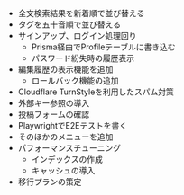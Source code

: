 - 全文検索結果を新着順で並び替える
- タグを五十音順で並び替える
- サインアップ、ログイン処理回り
  - Prisma経由でProfileテーブルに書き込む
  - パスワード紛失時の履歴表示
- 編集履歴の表示機能を追加
  - ロールバック機能の追加
- Cloudflare TurnStyleを利用したスパム対策
- 外部キー参照の導入
- 投稿フォームの確認
- PlaywrightでE2Eテストを書く
- そのほかのメニューを追加
- パフォーマンスチューニング
  - インデックスの作成
  - キャッシュの導入
- 移行プランの策定